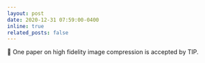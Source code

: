 ```yaml
---
layout: post
date: 2020-12-31 07:59:00-0400
inline: true
related_posts: false
---
```


🎉 One paper on high fidelity image compression is accepted by TIP. 
